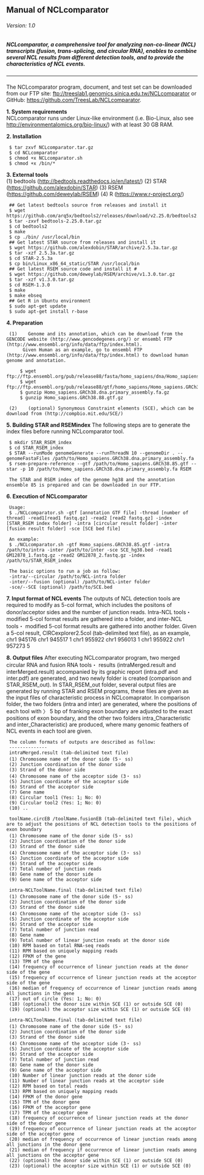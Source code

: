 ## Manual of NCLcomparator
###### Version: 1.0

##### NCLcomparator, a comprehensive tool for analyzing non-co-linear (NCL) transcripts (fusion, trans-splicing, and circular RNA), enables to combine several NCL results from different detection tools, and to provide the characteristics of NCL events.
--------------
####

The NCLcomparator program, document, and test set can be downloaded from our FTP site: ftp://treeslab1.genomics.sinica.edu.tw/NCLcomparator or GitHub: https://github.com/TreesLab/NCLcomparator.

**1. System requirements**  <br>
     NCLcomparator runs under Linux-like environment (i.e. Bio-Linux, also see http://environmentalomics.org/bio-linux/) with at least 30 GB RAM.
     
**2. Installation** 

     $ tar zxvf NCLcomparator.tar.gz
     $ cd NCLcomparator
     $ chmod +x NCLcomparator.sh
     $ chmod +x /bin/*

**3. External tools** <br>
     (1)	bedtools (http://bedtools.readthedocs.io/en/latest/)
     (2)	STAR (https://github.com/alexdobin/STAR)
     (3)	RSEM (https://github.com/deweylab/RSEM)
     (4)	R (https://www.r-project.org/)

     ## Get latest bedtools source from releases and install it 
     $ wget https://github.com/arq5x/bedtools2/releases/download/v2.25.0/bedtools2.25.0.tar.gz
     $ tar -zxvf bedtools-2.25.0.tar.gz
     $ cd bedtools2
     $ make
     $ cp ./bin/ /usr/local/bin
     ## Get latest STAR source from releases and install it 
     $ wget https://github.com/alexdobin/STAR/archive/2.5.3a.tar.gz
     $ tar -xzf 2.5.3a.tar.gz
     $ cd STAR-2.5.3a
     $ cp bin/Linux_x86_64_static/STAR /usr/local/bin
     ## Get latest RSEM source code and install it #
     $ wget https://github.com/deweylab/RSEM/archive/v1.3.0.tar.gz
     $ tar -xzf v1.3.0.tar.gz
     $ cd RSEM-1.3.0
     $ make
     $ make ebseq
     ## Get R in Ubuntu environment
     $ sudo apt-get update
     $ sudo apt-get install r-base

**4. Preparation**

     (1)	Genome and its annotation, which can be download from the GENCODE website (http://www.gencodegenes.org/) or ensembl FTP   (http://www.ensembl.org/info/data/ftp/index.html). 
          Given Human as an example, go to ensembl FTP (http://www.ensembl.org/info/data/ftp/index.html) to download human genome and annotation.

         $ wget ftp://ftp.ensembl.org/pub/release88/fasta/homo_sapiens/dna/Homo_sapiens.GRCh38.dna.primary_assembly.fa.gz
         $ wget ftp://ftp.ensembl.org/pub/release88/gtf/homo_sapiens/Homo_sapiens.GRCh38.88.gtf.gz
         $ gunzip Homo_sapiens.GRCh38.dna.primary_assembly.fa.gz
         $ gunzip Homo_sapiens.GRCh38.88.gtf.gz

     (2)	(optional) Synonymous Constraint elements (SCE), which can be download from (http://compbio.mit.edu/SCE/)

**5. Building STAR and RSEMindex**
     The following steps are to generate the index files before running NCLcomparator tool.
     
     $ mkdir STAR_RSEM_index
     $ cd STAR_RSEM_index
     $ STAR --runMode genomeGenerate --runThreadN 10 --genomeDir . --genomeFastaFiles /path/to/Homo_sapiens.GRCh38.dna.primary_assembly.fa
     $ rsem-prepare-reference --gtf /path/to/Homo_sapiens.GRCh38.85.gtf --star -p 10 /path/to/Homo_sapiens.GRCh38.dna.primary_assembly.fa RSEM

     The STAR and RSEM index of the genome hg38 and the annotation ensemble 85 is prepared and can be downloaded in our FTP. 

**6. Execution of NCLcomparator**
    
     Usage:
     $ ./NCLcomparator.sh -gtf [annotation GTF file] -thread [number of thread] -read1[read1 fastq.gz] -read2 [read2 fastq.gz] -index [STAR_RSEM index folder] -intra [circular result folder] -inter [fusion result folder] -sce [SCE bed file]

     An example: 
     $ ./NCLcomparator.sh -gtf Homo_sapiens.GRCh38.85.gtf -intra /path/to/intra -inter /path/to/inter -sce SCE_hg38.bed -read1 GM12878_1.fastq.gz -read2 GM12878_2.fastq.gz -index /path/to/STAR_RSEM_index

     The basic options to run a job as follow:
     -intra/--circular /path/to/NCL-intra folder
     -inter/--fusion (optional) /path/to/NCL-inter folder
     -sce/--SCE (optional) /path/to/SCE.bed

**7. Input format of NCL events**
     The outputs of NCL detection tools are required to modify as 5-col format, which includes the positons of donor/acceptor sides and the number of junction reads. Intra-NCL tools・ modified 5-col format results are gathered into a folder, and inter-NCL tools・ modified 5-col format results are gathered into another folder. 
     Given a 5-col result, CIRCexplorer2.5col (tab-delimited text file), as an example, 
     chr1	945176	chr1	945517	1
     chr1	955922	chr1	956013	1
     chr1	955922	chr1	957273	5
     
**8. Output files**
     After executing NCLcomparator program, two merged circular RNA and fusion RNA tools・ results (intraMerged.result and interMerged.result) accompanied by its graphic report (intra.pdf and inter.pdf) are generated, and two newly folder is created (comparison and STAR_RSEM_out). 
     In STAR_RSEM_out folder, several output files are generated by running STAR and RSEM programs, these files are given as the input files of characteristic process in NCLcomaprator. In comparison folder, the two folders (intra and inter) are generated, where the positions of each tool with 〉 5 bp of franking exon boundary are adjusted to the exact positions of exon boundary, and the other two folders intra_Characteristic and inter_Characteristic) are produced, where many genomic feathers of NCL events in each tool are given. 

     The column formats of outputs are described as follow:
     --------------
     intraMerged.result (tab-delimited text file)
     (1) Chromosome name of the donor side (5・ ss)
     (2) Junction coordination of the donor side
     (3) Strand of the donor side
     (4) Chromosome name of the acceptor side (3・ ss)
     (5) Junction coordinate of the acceptor side
     (6) Strand of the acceptor side
     (7) Gene name
     (8) Circular tool1 (Yes: 1; No: 0)
     (9) Circular tool2	(Yes: 1; No: 0)
     (10) ..

     toolName.circEB /toolName.fusionEB (tab-delimited text file), which are to adjust the positions of NCL detection tools to the positions of exon boundary
     (1) Chromosome name of the donor side (5・ ss)
     (2) Junction coordination of the donor side
     (3) Strand of the donor side
     (4) Chromosome name of the acceptor side (3・ ss)
     (5) Junction coordinate of the acceptor side
     (6) Strand of the acceptor side
     (7) Total number of junction reads
     (8) Gene name of the donor side
     (9) Gene name of the acceptor side	

     intra-NCLToolName.final (tab-delimited text file)
     (1) Chromosome name of the donor side (5・ ss)
     (2) Junction coordination of the donor side
     (3) Strand of the donor side
     (4) Chromosome name of the acceptor side (3・ ss)
     (5) Junction coordinate of the acceptor side
     (6) Strand of the acceptor side
     (7) Total number of junction read
     (8) Gene name
     (9) Total number of linear junction reads at the donor side
     (10) RPM based on total RNA-seq reads
     (11) RPM based on uniquely mapping reads
     (12) FPKM of the gene
     (13) TPM of the gene
     (14) frequency of occurrence of linear junction reads at the donor side of the gene
     (15) frequency of occurrence of linear junction reads at the acceptor side of the gene
     (16) median of frequency of occurrence of linear junction reads among all junctions in the gene
     (17) out of circle (Yes: 1; No: 0)
     (18) (optional) the donor size within SCE (1) or outside SCE (0)	
     (19) (optional) the acceptor size within SCE (1) or outside SCE (0)

     intra-NCLToolName.final (tab-delimited text file)
     (1) Chromosome name of the donor side (5・ ss)
     (2) Junction coordination of the donor side
     (3) Strand of the donor side
     (4) Chromosome name of the acceptor side (3・ ss)
     (5) Junction coordinate of the acceptor side
     (6) Strand of the acceptor side
     (7) Total number of junction read
     (8) Gene name of the donor side
     (9) Gene name of the acceptor side	
     (10) Number of linear junction reads at the donor side	
     (11) Number of linear junction reads at the acceptor side
     (12) RPM based on total reads
     (13) RPM based on uniquely mapping reads
     (14) FPKM of the donor gene
     (15) TPM of the donor gene
     (16) FPKM of the acceptor gene
     (17) TPM of the acceptor gene
     (18) frequency of occurrence of linear junction reads at the donor side of the donor gene
     (19) frequency of occurrence of linear junction reads at the acceptor side of the acceptor gene
     (20) median of frequency of occurrence of linear junction reads among all junctions in the donor gene
     (21) median of frequency if occurrence of linear junction reads among all junctions on the acceptor gene
     (22) (optional) the donor side within SCE (1) or outside SCE (0)
     (23) (optional) the acceptor size within SCE (1) or outside SCE (0)
